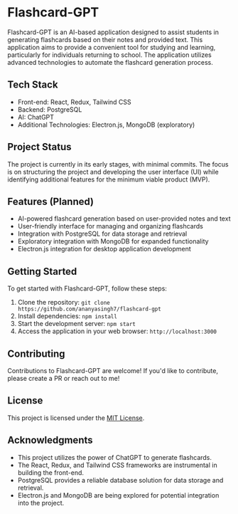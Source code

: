 # Flashcard-GPT

Flashcard-GPT is an AI-based application designed to assist students in generating flashcards based on their notes and provided text. This application aims to provide a convenient tool for studying and learning, particularly for individuals returning to school. The application utilizes advanced technologies to automate the flashcard generation process.

## Tech Stack

- Front-end: React, Redux, Tailwind CSS
- Backend: PostgreSQL
- AI: ChatGPT
- Additional Technologies: Electron.js, MongoDB (exploratory)

## Project Status

The project is currently in its early stages, with minimal commits. The focus is on structuring the project and developing the user interface (UI) while identifying additional features for the minimum viable product (MVP).

## Features (Planned)

- AI-powered flashcard generation based on user-provided notes and text
- User-friendly interface for managing and organizing flashcards
- Integration with PostgreSQL for data storage and retrieval
- Exploratory integration with MongoDB for expanded functionality
- Electron.js integration for desktop application development

## Getting Started

To get started with Flashcard-GPT, follow these steps:

1. Clone the repository: `git clone https://github.com/ananyasingh7/flashcard-gpt`
2. Install dependencies: `npm install`
3. Start the development server: `npm start`
4. Access the application in your web browser: `http://localhost:3000`

## Contributing

Contributions to Flashcard-GPT are welcome! If you'd like to contribute, please create a PR or reach out to me!

## License

This project is licensed under the [MIT License](LICENSE).

## Acknowledgments

- This project utilizes the power of ChatGPT to generate flashcards.
- The React, Redux, and Tailwind CSS frameworks are instrumental in building the front-end.
- PostgreSQL provides a reliable database solution for data storage and retrieval.
- Electron.js and MongoDB are being explored for potential integration into the project.


